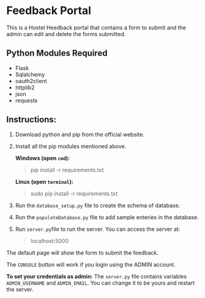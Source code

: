 # Feedback Portal

This is a Hostel Heedback portal that contains a form to submit and the admin can edit and delete the forms submitted.

## Python Modules Required
* Flask
* Sqlalchemy
* oauth2client
* httplib2
* json
* requests

## Instructions:

1. Download python and pip from the official website.

2. Install all the pip modules mentioned above.
	
	**Windows (open `cmd`):**
	> pip install -r requirements.txt

	**Linux (open `terminal`):**
	> sudo pip install -r requirements.txt

3. Run the `database_setup.py` file to create the schema of database.

4. Run the `populateDatabase.py` file to add sample enteries in the database.

5. Run `server.py`file to run the server. You can access the server at:
	> localhost:5000

The default page will show the form to submit the feedback.

The `CONSOLE` button will work if you login using the ADMIN account. 

**To set your credentials as admin:**
	The `server.py` file contains variables `ADMIN_USERNAME` and `ADMIN_EMAIL`. You can change it to be yours and restart the server.
